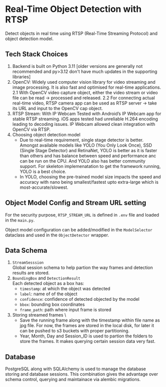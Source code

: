 # Real-Time Object Detection with RTSP

Detect objects in real time using RTSP (Real-Time Streaming Protocol) and object detection model.

## Tech Stack Choices

1. Backend is built on Python 3.11 [older versions are generally not recommended and py>3.12 don't have much updates in the supporting libraries]
2. OpenCV: Widely used computer vision library for video streaming and image processing. It is also fast and optimised for real-time applications.
   2.1 With OpenCV video capture object, either the video stream or video file can be read -> processed and released.
   2.2 For connecting actual real-time video, RTSP camera app can be used as RTSP server -> take its URL and input to the OpenCV cap object.
3. RTSP Stream: With IP Webcam
   Tested with Android’s IP Webcam app for stable RTSP streaming. iOS apps tested had unreliable H.264 encoding leading to decoding issues. IP Webcam allowed clean integration with OpenCV via RTSP.
4. Choosing object detection model
   - Due to real-time requirement, single stage detector is better. Amongst available models like YOLO (You Only Look Once), SSD (Single Stage Detector) and RetinaNet, YOLO is better as it is faster than others and has balance between speed and performance anc can be run on the CPU. And YOLO also has better community support. For skeleton implemenatation to get the framework running, YOLO is a best choice.
   - In YOLO, choosing the pre-trained model size impacts the speed and accuracy with nano being smallest/fastest upto extra-large which is most-accurate/slowest.

## Object Model Config and Stream URL setting

For the security purpose, `RTSP_STREAM_URL` is defined in `.env` file and loaded in the `main.py`.

Object model configuration can be added/modified in the `ModelSelector` dataclass and used in the `ObjectDetector` wrapper.

## Data Schema

1. `StreamSesssion` \
   Global session schema to help partion the way frames and detection results are stored.
2. `BoundingBox` and `DetectionResult` \
   Each detected object as a box has:
   - `timestamp`: at which the object was detected
   - `label`: name of of the object
   - `confidence`: confidence of detected objected by the model
   - `bbox`: bounding box coordinates
   - `frame_path`: path where input frame is stored
3. Storing streamed frames \
   - Save the running frame along with the timestamp within file name
     as jpg file. For now, the frames are stored in the local disk, for later it can be pushed to s3 buckets with proper partitioning.
   - Year, Month, Day and Session_ID is used to partion the folders to
     store the frames. It makes querying certain session data very fast.

## Database

PostgreSQL along with SQLAlchemy is used to manage the database storing and database sessions. This combination gives the advantage over schema control, querying and maintainace via alembic migrations.
